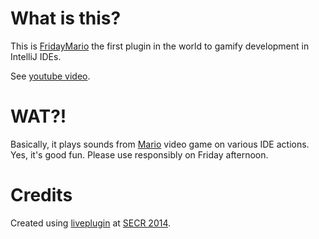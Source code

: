What is this?
=============
This is [FridayMario](http://plugins.jetbrains.com/plugin/7599?pr=idea)
the first plugin in the world to gamify development in IntelliJ IDEs.

See [youtube video](http://youtu.be/tlrl25lwWDs).

WAT?!
=====
Basically, it plays sounds from [Mario](http://en.wikipedia.org/wiki/Mario) video game on various IDE actions.
Yes, it's good fun. Please use responsibly on Friday afternoon.

Credits
=======
Created using [liveplugin](https://github.com/dkandalov/live-plugin) at [SECR 2014](http://2014.secr.ru/lang/en/).